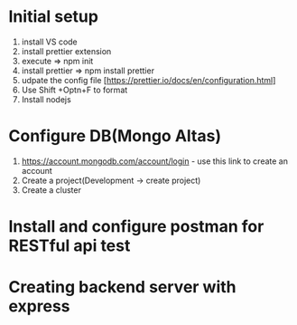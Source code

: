 # Initial setup
1. install VS code
2. install prettier extension
3. execute => npm init
4. install prettier => npm install prettier
5. udpate the config file [https://prettier.io/docs/en/configuration.html]
6. Use Shift +Optn+F to format
7. Install nodejs 

# Configure DB(Mongo Altas)
1. https://account.mongodb.com/account/login - use this link to create an account
2. Create a project(Development -> create project)
3. Create a cluster
# Install and configure postman for RESTful api test

# Creating backend server with express

